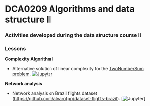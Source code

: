 # DCA0209 Algorithms and data structure II
### Activities developed during the data structure course II


### Lessons
**Complexity Algorithm I** 
  - Alternative solution of linear complexity for the [TwoNumberSum problem](https://github.com/VictorNGomes/DCA0209_Algorithms_and_data_structure_2/blob/main/Complexity%20Algorithm/README.md). [![Jupyter](https://img.shields.io/badge/-Notebook-191A1B?style=flat-square&logo=jupyter)](https://github.com/VictorNGomes/DCA0209_Algorithms_and_data_structure_2/blob/main/Complexity%20Algorithm/Algorithm_Complexity_Two_Number_Sumipynb.ipynb)

**Network analysis**
   - Network analysis on Brazil flights dataset  (https://github.com/alvarofpp/dataset-flights-brazil). [![Jupyter](https://img.shields.io/badge/-Repository-191A1B?style=flat-square&logo=GitHub)]
